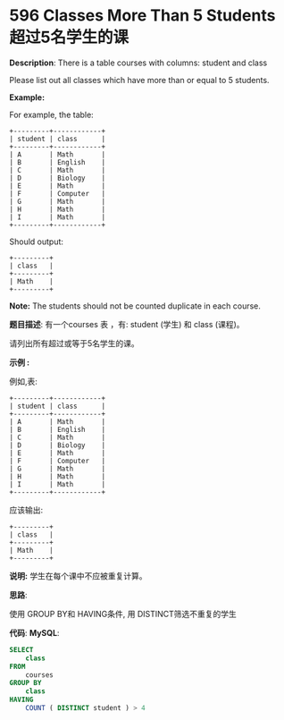 # 596 Classes More Than 5 Students 超过5名学生的课

__Description__:
There is a table courses with columns: student and class

Please list out all classes which have more than or equal to 5 students.

__Example:__

For example, the table:

```text
+---------+------------+
| student | class      |
+---------+------------+
| A       | Math       |
| B       | English    |
| C       | Math       |
| D       | Biology    |
| E       | Math       |
| F       | Computer   |
| G       | Math       |
| H       | Math       |
| I       | Math       |
+---------+------------+
```

Should output:

```text
+---------+
| class   |
+---------+
| Math    |
+---------+
```

__Note:__
The students should not be counted duplicate in each course.

__题目描述__:
有一个courses 表 ，有: student (学生) 和 class (课程)。

请列出所有超过或等于5名学生的课。

__示例 :__

例如,表:

```text
+---------+------------+
| student | class      |
+---------+------------+
| A       | Math       |
| B       | English    |
| C       | Math       |
| D       | Biology    |
| E       | Math       |
| F       | Computer   |
| G       | Math       |
| H       | Math       |
| I       | Math       |
+---------+------------+
```

应该输出:

```text
+---------+
| class   |
+---------+
| Math    |
+---------+
```

__说明:__
学生在每个课中不应被重复计算。

__思路__:

使用 GROUP BY和 HAVING条件, 用 DISTINCT筛选不重复的学生

__代码__:
__MySQL__:

```sql
SELECT
    class
FROM
    courses
GROUP BY
    class
HAVING
    COUNT ( DISTINCT student ) > 4
```

